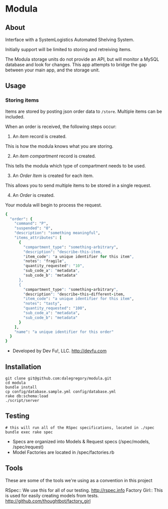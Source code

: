 Modula
======

About
-----
Interface with a SystemLogistics Automated Shelving System.

Initially support will be limited to storing and retreiving items.

The Modula storage units do not provide an API, but will monitor a MySQL database and look for changes. This app attempts to bridge the gap between your main app, and the storage unit.

Usage
-----

### Storing items

Items are stored by posting json order data to `/store`. Multiple items can be included.

When an order is received, the following steps occur:

1. An *item* record is created.

  This is how the modula knows what you are storing.

2. An *item compartment* record is created.

  This tells the modula which type of compartment needs to be used.

3. An *Order Item* is created for each item.

  This allows you to send multiple items to be stored in a single request.

4. An *Order* is created.

  Your modula will begin to process the request.

```ruby
{
  "order": {
    "command": "P",
    "suspended": "0",
    "description": "something meaningful",
    "items_attributes": [
      {
        "compartment_type": "something-arbitrary",
        "description": "describe-this-item,
        "item_code": "a unique identifier for this item",
        "notes": "fragile",
        "quantity_requested": "10",
        "sub_code_a": "metadata",
        "sub_code_b": "metadata"
      },
      {
        "compartment_type": "something-arbitrary",
        "description": "describe-this-different-item,
        "item_code": "a unique identifier for this item",
        "notes": "tasty",
        "quantity_requested": "100",
        "sub_code_a": "metadata",
        "sub_code_b": "metadata"
      }
    ],
    "name": "a unique identifier for this order"
  }
}
```


* Developed by Dev Fu!, LLC.  http://devfu.com

Installation
------------

    git clone git@github.com:dalegregory/modula.git
    cd modula
    bundle install
    cp config/database.sample.yml config/database.yml
    rake db:schema:load
    ./script/server

Testing
-------

    # this will run all of the RSpec specifications, located in ./spec
    bundle exec rake spec

* Specs are organized into Models & Request specs (/spec/models, /spec/request)
* Model Factories are located in /spec/factories.rb

Tools
-----

These are some of the tools we're using as a convention in this project

RSpec:: We use this for all of our testing.  http://rspec.info
Factory Girl:: This is used for easily creating models from tests.  http://github.com/thoughtbot/factory_girl
